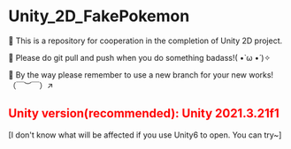# Unity_2D_FakePokemon
🔻 This is a repository for cooperation in the completion of Unity 2D project.

🔻 Please do git pull and push when you do something badass!( •̀ ω •́ )✧

🔻 By the way please remember to use a new branch for your new works!（￣︶￣）↗

<h2 style="color:red;">Unity version(recommended): Unity 2021.3.21f1 </h2>

[I don't know what will be affected if you use Unity6 to open. You can try~]
